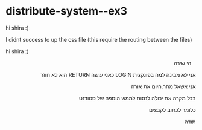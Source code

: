 # distribute-system--ex3

hi shira :)

I didnt success to up the css file (this require the routing between the files)

hi shira :)

<div dir="rtl">
  
  הי שירה 
  
  אני לא מבינה למה בפונקצית LOGIN כאני עושה RETURN הוא לא חוזר
  
  אני אשאל מחר.היום את אורה
  
  בכל מקרה את יכולה לנסות לממש הוספה של סטודנט
  
  כלומר לכתוב לקבצים
  
  תודה
  <div/>

